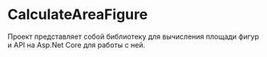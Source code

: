 # CalculateAreaFigure
Проект представляет собой библиотеку для вычисления площади фигур и API на Asp.Net Core для работы с ней. 
